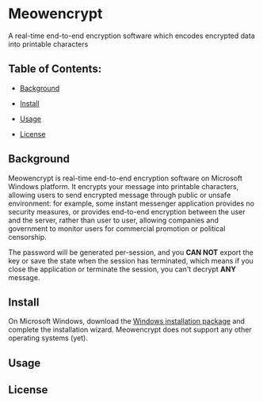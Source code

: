 # Meowencrypt

A real-time end-to-end encryption software which encodes encrypted data into printable characters


## Table of Contents:

- [Background](#background)

- [Install](#Install)

- [Usage](#Usage)

- [License](LICENSE)


## Background

Meowencrypt is real-time end-to-end encryption software on Microsoft Windows platform. It encrypts your 
message into printable characters, allowing users to send encrypted message through 
public or unsafe environment: for example, some instant messenger application provides no security measures, 
or provides end-to-end encryption between the user and the server, rather than user to user, allowing companies
and government to monitor users for commercial promotion or political censorship. 

The password will be generated per-session, and you __CAN NOT__ export the key or save the state when the 
session has terminated, which means if you close the application or terminate the session, you can't decrypt
__ANY__ message.


## Install

On Microsoft Windows, download the [Windows installation package]() and complete the installation wizard. 
Meowencrypt does not support any other operating systems (yet).

## Usage


## License